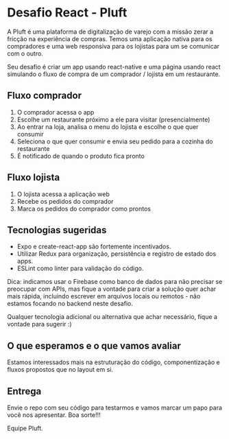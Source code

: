 # Desafio React - Pluft

A Pluft é uma plataforma de digitalização de varejo com a missão zerar a fricção na experiência de compras. Temos uma aplicação nativa para os compradores e uma web responsiva para os lojistas para um se comunicar com o outro.

Seu desafio é criar um app usando react-native e uma página usando react simulando o fluxo de compra de um comprador / lojista em um restaurante.

## Fluxo comprador

1. O comprador acessa o app
2. Escolhe um restaurante próximo a ele para visitar (presencialmente)
3. Ao entrar na loja, analisa o menu do lojista e escolhe o que quer consumir
4. Seleciona o que quer consumir e envia seu pedido para a cozinha do restaurante
5. É notificado de quando o produto fica pronto

## Fluxo lojista

1. O lojista acessa a aplicação web
2. Recebe os pedidos do comprador
3. Marca os pedidos do comprador como prontos

## Tecnologias sugeridas

- Expo e create-react-app são fortemente incentivados.
- Utilizar Redux para organização, persistência e registro de estado dos apps.
- ESLint como linter para validação do código.

Dica: indicamos usar o Firebase como banco de dados para não precisar se preocupar com APIs, mas fique a vontade para criar a solução quer achar mais rápida, incluindo escrever em arquivos locais ou remotos - não estamos focando no backend neste desafio.

Qualquer tecnologia adicional ou alternativa que achar necessário, fique a vontade para sugerir :)

## O que esperamos e o que vamos avaliar

Estamos interessados mais na estruturação do código, componentização e fluxos propostos que no layout em si.

## Entrega

Envie o repo com seu código para testarmos e vamos marcar um papo para você nos apresentar.
Boa sorte!!!

Equipe Pluft.
